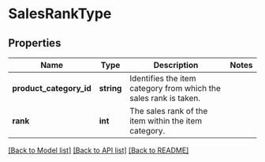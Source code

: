 # SalesRankType

## Properties

Name | Type | Description | Notes
------------ | ------------- | ------------- | -------------
**product_category_id** | **string** | Identifies the item category from which the sales rank is taken. |
**rank** | **int** | The sales rank of the item within the item category. |

[[Back to Model list]](../../README.md#documentation-for-models) [[Back to API list]](../../README.md#documentation-for-api-endpoints) [[Back to README]](../../README.md)

